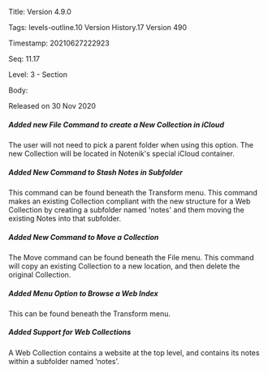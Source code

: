 Title:  Version 4.9.0

Tags:   levels-outline.10 Version History.17 Version 490

Timestamp: 20210627222923

Seq:    11.17

Level:  3 - Section

Body: 

Released on 30 Nov 2020
 
##### Added new File Command to create a New Collection in iCloud

The user will not need to pick a parent folder when using this option. The new Collection will be located in Notenik's special iCloud container. 

 
##### Added New Command to Stash Notes in Subfolder

This command can be found beneath the Transform menu. This command makes an existing Collection compliant with the new structure for a Web Collection by creating a subfolder named 'notes' and them moving the existing Notes into that subfolder. 

 
##### Added New Command to Move a Collection

The Move command can be found beneath the File menu. This command will copy an existing Collection to a new location, and then delete the original Collection. 

 
##### Added Menu Option to Browse a Web Index

This can be found beneath the Transform menu. 

 
##### Added Support for Web Collections

A Web Collection contains a website at the top level, and contains its notes within a subfolder named ‘notes’.

